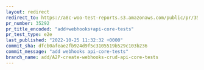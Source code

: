 ```yaml
---
layout: redirect
redirect_to: https://a8c-woo-test-reports.s3.amazonaws.com/public/pr/35292/e2e/index.html
pr_number: 35292
pr_title_encoded: "add+webhooks+api-core-tests"
pr_test_type: e2e
last_published: "2022-10-25 11:32:32 +0000"
commit_sha: dfcb0afeae2fb924d9f5c3105519b529c103b236
commit_message: "add webhooks api-core-tests"
branch_name: add/A2P-create-webhooks-crud-api-core-tests
---
```

